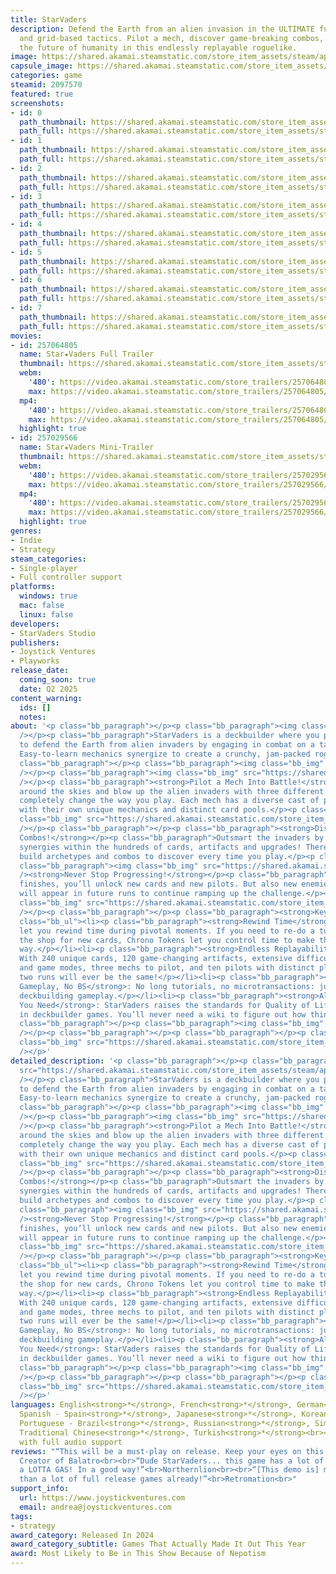```yaml
---
title: StarVaders
description: Defend the Earth from an alien invasion in the ULTIMATE fusion of deckbuilding
  and grid-based tactics. Pilot a mech, discover game-breaking combos, and protect
  the future of humanity in this endlessly replayable roguelike.
image: https://shared.akamai.steamstatic.com/store_item_assets/steam/apps/2097570/header.jpg?t=1732133805
capsule_image: https://shared.akamai.steamstatic.com/store_item_assets/steam/apps/2097570/92aa5cc8b6a89d33c3270aacabcc8ea48c756ee5/capsule_231x87.jpg?t=1732133805
categories: game
steamid: 2097570
featured: true
screenshots:
- id: 0
  path_thumbnail: https://shared.akamai.steamstatic.com/store_item_assets/steam/apps/2097570/ss_b56a83d6004310d034fc6ce57bdc023091dff36a.600x338.jpg?t=1732133805
  path_full: https://shared.akamai.steamstatic.com/store_item_assets/steam/apps/2097570/ss_b56a83d6004310d034fc6ce57bdc023091dff36a.1920x1080.jpg?t=1732133805
- id: 1
  path_thumbnail: https://shared.akamai.steamstatic.com/store_item_assets/steam/apps/2097570/ss_10a3b8ff6990a7cb42679763c8d086b411d7bb84.600x338.jpg?t=1732133805
  path_full: https://shared.akamai.steamstatic.com/store_item_assets/steam/apps/2097570/ss_10a3b8ff6990a7cb42679763c8d086b411d7bb84.1920x1080.jpg?t=1732133805
- id: 2
  path_thumbnail: https://shared.akamai.steamstatic.com/store_item_assets/steam/apps/2097570/ss_1adda55b074fe2f1aab842108691db9d6e0df47d.600x338.jpg?t=1732133805
  path_full: https://shared.akamai.steamstatic.com/store_item_assets/steam/apps/2097570/ss_1adda55b074fe2f1aab842108691db9d6e0df47d.1920x1080.jpg?t=1732133805
- id: 3
  path_thumbnail: https://shared.akamai.steamstatic.com/store_item_assets/steam/apps/2097570/ss_3c8eee87a7ddc140fca946e1263e4cb9c142e5e4.600x338.jpg?t=1732133805
  path_full: https://shared.akamai.steamstatic.com/store_item_assets/steam/apps/2097570/ss_3c8eee87a7ddc140fca946e1263e4cb9c142e5e4.1920x1080.jpg?t=1732133805
- id: 4
  path_thumbnail: https://shared.akamai.steamstatic.com/store_item_assets/steam/apps/2097570/ss_f2325635bbd248786107e2e13e09e3891345987c.600x338.jpg?t=1732133805
  path_full: https://shared.akamai.steamstatic.com/store_item_assets/steam/apps/2097570/ss_f2325635bbd248786107e2e13e09e3891345987c.1920x1080.jpg?t=1732133805
- id: 5
  path_thumbnail: https://shared.akamai.steamstatic.com/store_item_assets/steam/apps/2097570/ss_41070bb38bd45537c478dc691c58a8134d3ff480.600x338.jpg?t=1732133805
  path_full: https://shared.akamai.steamstatic.com/store_item_assets/steam/apps/2097570/ss_41070bb38bd45537c478dc691c58a8134d3ff480.1920x1080.jpg?t=1732133805
- id: 6
  path_thumbnail: https://shared.akamai.steamstatic.com/store_item_assets/steam/apps/2097570/ss_1ce4795f02620ada1c1b4898e7bbe4d7e6381b01.600x338.jpg?t=1732133805
  path_full: https://shared.akamai.steamstatic.com/store_item_assets/steam/apps/2097570/ss_1ce4795f02620ada1c1b4898e7bbe4d7e6381b01.1920x1080.jpg?t=1732133805
- id: 7
  path_thumbnail: https://shared.akamai.steamstatic.com/store_item_assets/steam/apps/2097570/ss_8c8f053131b9314e4411eff29ab78371ef2051c2.600x338.jpg?t=1732133805
  path_full: https://shared.akamai.steamstatic.com/store_item_assets/steam/apps/2097570/ss_8c8f053131b9314e4411eff29ab78371ef2051c2.1920x1080.jpg?t=1732133805
movies:
- id: 257064805
  name: Star★Vaders Full Trailer
  thumbnail: https://shared.akamai.steamstatic.com/store_item_assets/steam/apps/257064805/55737d429b58dd58a45991a909e3423d23331982/movie_600x337.jpg?t=1728886494
  webm:
    '480': https://video.akamai.steamstatic.com/store_trailers/257064805/movie480_vp9.webm?t=1728886494
    max: https://video.akamai.steamstatic.com/store_trailers/257064805/movie_max_vp9.webm?t=1728886494
  mp4:
    '480': https://video.akamai.steamstatic.com/store_trailers/257064805/movie480.mp4?t=1728886494
    max: https://video.akamai.steamstatic.com/store_trailers/257064805/movie_max.mp4?t=1728886494
  highlight: true
- id: 257029566
  name: Star★Vaders Mini-Trailer
  thumbnail: https://shared.akamai.steamstatic.com/store_item_assets/steam/apps/257029566/movie.293x165.jpg?t=1728886489
  webm:
    '480': https://video.akamai.steamstatic.com/store_trailers/257029566/movie480_vp9.webm?t=1728886489
    max: https://video.akamai.steamstatic.com/store_trailers/257029566/movie_max_vp9.webm?t=1728886489
  mp4:
    '480': https://video.akamai.steamstatic.com/store_trailers/257029566/movie480.mp4?t=1728886489
    max: https://video.akamai.steamstatic.com/store_trailers/257029566/movie_max.mp4?t=1728886489
  highlight: true
genres:
- Indie
- Strategy
steam_categories:
- Single-player
- Full controller support
platforms:
  windows: true
  mac: false
  linux: false
developers:
- StarVaders Studio
publishers:
- Joystick Ventures
- Playworks
release_date:
  coming_soon: true
  date: Q2 2025
content_warning:
  ids: []
  notes:
about: '<p class="bb_paragraph"></p><p class="bb_paragraph"><img class="bb_img" src="https://shared.akamai.steamstatic.com/store_item_assets/steam/apps/2097570/extras/About_StarVaders.png?t=1732133805"
  /></p><p class="bb_paragraph">StarVaders is a deckbuilder where you pilot a mech
  to defend the Earth from alien invaders by engaging in combat on a tactical grid.
  Easy-to-learn mechanics synergize to create a crunchy, jam-packed roguelike.</p><p
  class="bb_paragraph"></p><p class="bb_paragraph"><img class="bb_img" src="https://shared.akamai.steamstatic.com/store_item_assets/steam/apps/2097570/extras/Invaders.png?t=1732133805"
  /></p><p class="bb_paragraph"><img class="bb_img" src="https://shared.akamai.steamstatic.com/store_item_assets/steam/apps/2097570/extras/Features.png?t=1732133805"
  /></p><p class="bb_paragraph"><strong>Pilot a Mech Into Battle!</strong></p><p class="bb_paragraph">Zip
  around the skies and blow up the alien invaders with three different mechs which
  completely change the way you play. Each mech has a diverse cast of pilots, each
  with their own unique mechanics and distinct card pools.</p><p class="bb_paragraph"><img
  class="bb_img" src="https://shared.akamai.steamstatic.com/store_item_assets/steam/apps/2097570/extras/241108_GIF_Pilot_a_Mech_Into_Battle!.gif?t=1732133805"
  /></p><p class="bb_paragraph"></p><p class="bb_paragraph"><strong>Discover Game-Breaking
  Combos!</strong></p><p class="bb_paragraph">Outsmart the invaders by finding all
  synergies within the hundreds of cards, artifacts and upgrades! There’s always new
  build archetypes and combos to discover every time you play.</p><p class="bb_paragraph"></p><p
  class="bb_paragraph"><img class="bb_img" src="https://shared.akamai.steamstatic.com/store_item_assets/steam/apps/2097570/extras/241108_Combo_GIF.gif?t=1732133805"
  /><strong>Never Stop Progressing!</strong></p><p class="bb_paragraph">After a run
  finishes, you’ll unlock new cards and new pilots. But also new enemies and bosses
  will appear in future runs to continue ramping up the challenge.</p><p class="bb_paragraph"><img
  class="bb_img" src="https://shared.akamai.steamstatic.com/store_item_assets/steam/apps/2097570/extras/241108_GIF_Never_stop_progressing_SV.gif?t=1732133805"
  /></p><p class="bb_paragraph"></p><p class="bb_paragraph"><strong>Key Features:</strong></p><ul
  class="bb_ul"><li><p class="bb_paragraph"><strong>Rewind Time</strong>: Chrono Tokens
  let you rewind time during pivotal moments. If you need to re-do a turn or refresh
  the shop for new cards, Chrono Tokens let you control time to make things go your
  way.</p></li><li><p class="bb_paragraph"><strong>Endless Replayability</strong>:
  With 240 unique cards, 120 game-changing artifacts, extensive difficult modifiers
  and game modes, three mechs to pilot, and ten pilots with distinct playstyles, no
  two runs will ever be the same!</p></li><li><p class="bb_paragraph"><strong>Pure
  Gameplay, No BS</strong>: No long tutorials, no microtransactions: just pure tactical
  deckbuilding gameplay.</p></li><li><p class="bb_paragraph"><strong>All the Information
  You Need</strong>: StarVaders raises the standards for Quality of Life features
  in deckbuilder games. You’ll never need a wiki to figure out how things work!</p></li></ul><p
  class="bb_paragraph"></p><p class="bb_paragraph"><img class="bb_img" src="https://shared.akamai.steamstatic.com/store_item_assets/steam/apps/2097570/extras/Wishlist_Now.png?t=1732133805"
  /></p><p class="bb_paragraph"></p><p class="bb_paragraph"></p><p class="bb_paragraph"><img
  class="bb_img" src="https://shared.akamai.steamstatic.com/store_item_assets/steam/apps/2097570/extras/Player.png?t=1732133805"
  /></p>'
detailed_description: '<p class="bb_paragraph"></p><p class="bb_paragraph"><img class="bb_img"
  src="https://shared.akamai.steamstatic.com/store_item_assets/steam/apps/2097570/extras/About_StarVaders.png?t=1732133805"
  /></p><p class="bb_paragraph">StarVaders is a deckbuilder where you pilot a mech
  to defend the Earth from alien invaders by engaging in combat on a tactical grid.
  Easy-to-learn mechanics synergize to create a crunchy, jam-packed roguelike.</p><p
  class="bb_paragraph"></p><p class="bb_paragraph"><img class="bb_img" src="https://shared.akamai.steamstatic.com/store_item_assets/steam/apps/2097570/extras/Invaders.png?t=1732133805"
  /></p><p class="bb_paragraph"><img class="bb_img" src="https://shared.akamai.steamstatic.com/store_item_assets/steam/apps/2097570/extras/Features.png?t=1732133805"
  /></p><p class="bb_paragraph"><strong>Pilot a Mech Into Battle!</strong></p><p class="bb_paragraph">Zip
  around the skies and blow up the alien invaders with three different mechs which
  completely change the way you play. Each mech has a diverse cast of pilots, each
  with their own unique mechanics and distinct card pools.</p><p class="bb_paragraph"><img
  class="bb_img" src="https://shared.akamai.steamstatic.com/store_item_assets/steam/apps/2097570/extras/241108_GIF_Pilot_a_Mech_Into_Battle!.gif?t=1732133805"
  /></p><p class="bb_paragraph"></p><p class="bb_paragraph"><strong>Discover Game-Breaking
  Combos!</strong></p><p class="bb_paragraph">Outsmart the invaders by finding all
  synergies within the hundreds of cards, artifacts and upgrades! There’s always new
  build archetypes and combos to discover every time you play.</p><p class="bb_paragraph"></p><p
  class="bb_paragraph"><img class="bb_img" src="https://shared.akamai.steamstatic.com/store_item_assets/steam/apps/2097570/extras/241108_Combo_GIF.gif?t=1732133805"
  /><strong>Never Stop Progressing!</strong></p><p class="bb_paragraph">After a run
  finishes, you’ll unlock new cards and new pilots. But also new enemies and bosses
  will appear in future runs to continue ramping up the challenge.</p><p class="bb_paragraph"><img
  class="bb_img" src="https://shared.akamai.steamstatic.com/store_item_assets/steam/apps/2097570/extras/241108_GIF_Never_stop_progressing_SV.gif?t=1732133805"
  /></p><p class="bb_paragraph"></p><p class="bb_paragraph"><strong>Key Features:</strong></p><ul
  class="bb_ul"><li><p class="bb_paragraph"><strong>Rewind Time</strong>: Chrono Tokens
  let you rewind time during pivotal moments. If you need to re-do a turn or refresh
  the shop for new cards, Chrono Tokens let you control time to make things go your
  way.</p></li><li><p class="bb_paragraph"><strong>Endless Replayability</strong>:
  With 240 unique cards, 120 game-changing artifacts, extensive difficult modifiers
  and game modes, three mechs to pilot, and ten pilots with distinct playstyles, no
  two runs will ever be the same!</p></li><li><p class="bb_paragraph"><strong>Pure
  Gameplay, No BS</strong>: No long tutorials, no microtransactions: just pure tactical
  deckbuilding gameplay.</p></li><li><p class="bb_paragraph"><strong>All the Information
  You Need</strong>: StarVaders raises the standards for Quality of Life features
  in deckbuilder games. You’ll never need a wiki to figure out how things work!</p></li></ul><p
  class="bb_paragraph"></p><p class="bb_paragraph"><img class="bb_img" src="https://shared.akamai.steamstatic.com/store_item_assets/steam/apps/2097570/extras/Wishlist_Now.png?t=1732133805"
  /></p><p class="bb_paragraph"></p><p class="bb_paragraph"></p><p class="bb_paragraph"><img
  class="bb_img" src="https://shared.akamai.steamstatic.com/store_item_assets/steam/apps/2097570/extras/Player.png?t=1732133805"
  /></p>'
languages: English<strong>*</strong>, French<strong>*</strong>, German<strong>*</strong>,
  Spanish - Spain<strong>*</strong>, Japanese<strong>*</strong>, Korean<strong>*</strong>,
  Portuguese - Brazil<strong>*</strong>, Russian<strong>*</strong>, Simplified Chinese<strong>*</strong>,
  Traditional Chinese<strong>*</strong>, Turkish<strong>*</strong><br><strong>*</strong>languages
  with full audio support
reviews: "“This will be a must-play on release. Keep your eyes on this one!”<br>LocalThunk,
  Creator of Balatro<br><br>“Dude StarVaders... this game has a lot of GAS! It's got
  a LOTTA GAS! In a good way!”<br>Northernlion<br><br>“[This demo is] more impressive
  than a lot of full release games already!”<br>Retromation<br>"
support_info:
  url: https://www.joystickventures.com
  email: andrea@joystickventures.com
tags:
- strategy
award_category: Released In 2024
award_category_subtitle: Games That Actually Made It Out This Year
award: Most Likely to Be in This Show Because of Nepotism
---
```


